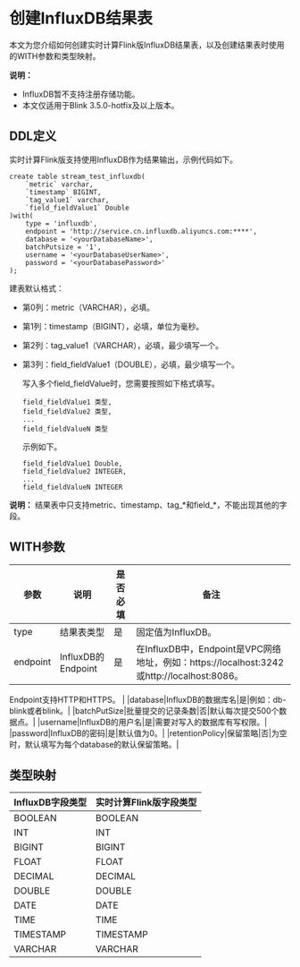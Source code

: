 # 创建InfluxDB结果表

本文为您介绍如何创建实时计算Flink版InfluxDB结果表，以及创建结果表时使用的WITH参数和类型映射。

**说明：**

-   InfluxDB暂不支持注册存储功能。
-   本文仅适用于Blink 3.5.0-hotfix及以上版本。

## DDL定义

实时计算Flink版支持使用InfluxDB作为结果输出，示例代码如下。

```
create table stream_test_influxdb(
    `metric` varchar,
    `timestamp` BIGINT,
    `tag_value1` varchar,
    `field_fieldValue1` Double
)with(
    type = 'influxdb',
    endpoint = 'http://service.cn.influxdb.aliyuncs.com:****',
    database = '<yourDatabaseName>',
    batchPutsize = '1',
    username = '<yourDatabaseUserName>',
    password = '<yourDatabasePassword>'
);
```

建表默认格式：

-   第0列：metric（VARCHAR），必填。
-   第1列：timestamp（BIGINT），必填，单位为毫秒。
-   第2列：tag\_value1（VARCHAR），必填，最少填写一个。
-   第3列：field\_fieldValue1（DOUBLE），必填，最少填写一个。

    写入多个field\_fieldValue时，您需要按照如下格式填写。

    ```
    field_fieldValue1 类型,
    field_fieldValue2 类型,
    ...      
    field_fieldValueN 类型
    ```

    示例如下。

    ```
    field_fieldValue1 Double,
    field_fieldValue2 INTEGER,
    ...      
    field_fieldValueN INTEGER
    ```


**说明：** 结果表中只支持metric、timestamp、tag\_\*和field\_\*，不能出现其他的字段。

## WITH参数

|参数|说明|是否必填|备注|
|--|--|----|--|
|type|结果表类型|是|固定值为InfluxDB。|
|endpoint|InfluxDB的Endpoint|是|在InfluxDB中，Endpoint是VPC网络地址，例如：https://localhost:3242或http://localhost:8086。

Endpoint支持HTTP和HTTPS。 |
|database|InfluxDB的数据库名|是|例如：db-blink或者blink。|
|batchPutSize|批量提交的记录条数|否|默认每次提交500个数据点。|
|username|InfluxDB的用户名|是|需要对写入的数据库有写权限。|
|password|InfluxDB的密码|是|默认值为0。|
|retentionPolicy|保留策略|否|为空时，默认填写为每个database的默认保留策略。|

## 类型映射

|InfluxDB字段类型|实时计算Flink版字段类型|
|------------|--------------|
|BOOLEAN|BOOLEAN|
|INT|INT|
|BIGINT|BIGINT|
|FLOAT|FLOAT|
|DECIMAL|DECIMAL|
|DOUBLE|DOUBLE|
|DATE|DATE|
|TIME|TIME|
|TIMESTAMP|TIMESTAMP|
|VARCHAR|VARCHAR|

